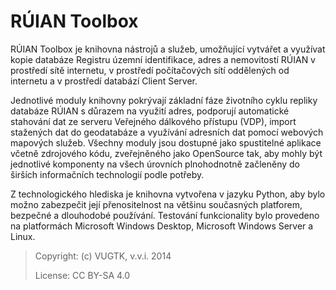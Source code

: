 # RÚIAN Toolbox


RÚIAN Toolbox je knihovna nástrojů a služeb, umožňující vytvářet 
a využívat kopie databáze Registru územní identifikace, adres 
a nemovitostí RÚIAN v prostředí sítě internetu, v prostředí počítačových sítí 
oddělených od internetu a v prostředí databází Client Server. 

Jednotlivé moduly knihovny pokrývají základní fáze životního cyklu 
repliky databáze RÚIAN s důrazem na využití adres, podporují automatické 
stahování dat ze serveru Veřejného dálkového přístupu (VDP), import stažených 
dat do geodatabáze a využívání adresních dat pomocí webových mapových služeb.
Všechny moduly jsou dostupné jako spustitelné aplikace včetně zdrojového kódu, 
zveřejněného jako OpenSource tak, aby mohly být jednotlivé komponenty 
na všech úrovních plnohodnotně začleněny do širších informačních technologií 
podle potřeby.

Z technologického hlediska je knihovna vytvořena v jazyku Python, 
aby bylo možno zabezpečit její přenositelnost na většinu současných platforem, 
bezpečné a dlouhodobé používání. Testování funkcionality bylo provedeno 
na platformách Microsoft Windows Desktop, Microsoft Windows Server a Linux.


>Copyright:   (c) VUGTK, v.v.i. 2014
>
>License:     CC BY-SA 4.0

